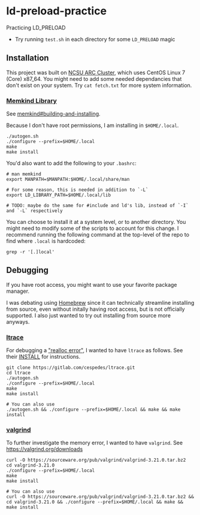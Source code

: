 # ld-preload-practice
Practicing LD_PRELOAD

- Try running `test.sh` in each directory for some `LD_PRELOAD` magic

##  Installation
This project was built on [NCSU ARC Cluster](https://arcb.csc.ncsu.edu/~mueller/cluster/arc/), which uses CentOS Linux 7 (Core) x87_64. You might need to add some needed dependancies that don't exist on your system. Try `cat fetch.txt` for more system information.

### [Memkind Library](https://github.com/memkind/memkind)
See [memkind#building-and-installing](https://github.com/memkind/memkind#building-and-installing).

Because I don't have root permissions, I am installing in `$HOME/.local`.
```
./autogen.sh
./configure --prefix=$HOME/.local
make
make install
```

You'd also want to add the following to your `.bashrc`:
```
# man memkind
export MANPATH=$MANPATH:$HOME/.local/share/man

# For some reason, this is needed in addition to `-L`
export LD_LIBRARY_PATH=$HOME/.local/lib

# TODO: maybe do the same for #include and ld's lib, instead of `-I` and `-L` respectively
```

You can choose to install it at a system level, or to another directory. You might need to modify some of the scripts to account for this change. I recommend running the following command at the top-level of the repo to find where `.local` is hardcoded:
```
grep -r '[.]local'
```

## Debugging

If you have root access, you might want to use your favorite package manager.

I was debating using [Homebrew](https://en.wikipedia.org/wiki/Homebrew_(package_manager)) since it can technically streamline installing from source, even without initally having root access, but is not officially supported. I also just wanted to try out installing from source more anyways.

### [ltrace](https://en.wikipedia.org/wiki/Ltrace)

For debugging a ["realloc error"](https://github.com/osalbahr/ld-preload-practice/commit/f960fd33ded086b86eb7c23222dba63567f96b96), I wanted to have `ltrace` as follows. See their [INSTALL](https://gitlab.com/cespedes/ltrace/-/blob/main/INSTALL) for instructions.

```
git clone https://gitlab.com/cespedes/ltrace.git
cd ltrace
./autogen.sh
./configure --prefix=$HOME/.local
make
make install

# You can also use
./autogen.sh && ./configure --prefix=$HOME/.local && make && make install
```

### [valgrind](https://en.wikipedia.org/wiki/Valgrind)

To further investigate the memory error, I wanted to have `valgrind`. See https://valgrind.org/downloads
```
curl -O https://sourceware.org/pub/valgrind/valgrind-3.21.0.tar.bz2
cd valgrind-3.21.0
./configure --prefix=$HOME/.local
make
make install

# You can also use
curl -O https://sourceware.org/pub/valgrind/valgrind-3.21.0.tar.bz2 && cd valgrind-3.21.0 && ./configure --prefix=$HOME/.local && make && make install
```
